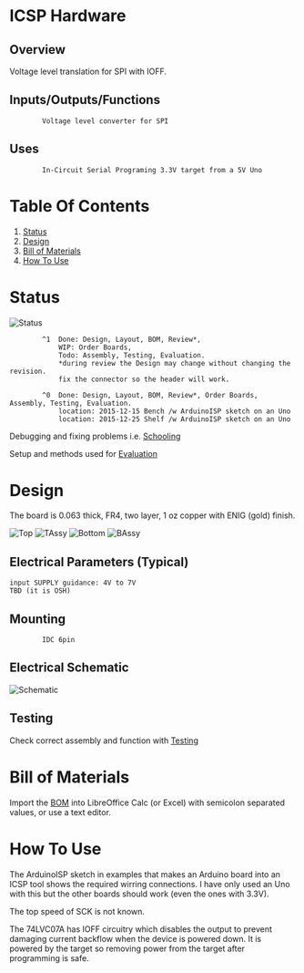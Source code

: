 # ICSP Hardware

## Overview

Voltage level translation for SPI with IOFF.

## Inputs/Outputs/Functions

```
        Voltage level converter for SPI
```


## Uses

```
        In-Circuit Serial Programing 3.3V target from a 5V Uno
```


# Table Of Contents

1. [Status](#status)
2. [Design](#design)
3. [Bill of Materials](#bill-of-materials)
4. [How To Use](#how-to-use)


# Status

![Status](./status_icon.png "ICSP Status")

```
        ^1  Done: Design, Layout, BOM, Review*,
            WIP: Order Boards,
            Todo: Assembly, Testing, Evaluation.
            *during review the Design may change without changing the revision.
            fix the connector so the header will work.

        ^0  Done: Design, Layout, BOM, Review*, Order Boards, Assembly, Testing, Evaluation.
            location: 2015-12-15 Bench /w ArduinoISP sketch on an Uno 
            location: 2015-12-25 Shelf /w ArduinoISP sketch on an Uno 
```

Debugging and fixing problems i.e. [Schooling](./Schooling/)

Setup and methods used for [Evaluation](./Evaluation/)


# Design

The board is 0.063 thick, FR4, two layer, 1 oz copper with ENIG (gold) finish.

![Top](./Documents/15321,Top.png "ICSP Top")
![TAssy](./Documents/15321,TAssy.jpg "ICSP Top Assy")
![Bottom](./Documents/15321,Bottom.png "ICSP Bottom")
![BAssy](./Documents/15321,BAssy.jpg "ICSP Bottom Assy")

## Electrical Parameters (Typical)

```
input SUPPLY guidance: 4V to 7V
TBD (it is OSH)
```

## Mounting

```
        IDC 6pin 
```

## Electrical Schematic

![Schematic](./Documents/15321,Schematic.png "ICSP Schematic")

## Testing

Check correct assembly and function with [Testing](./Testing/)


# Bill of Materials

Import the [BOM](./Design/15321,BOM.csv) into LibreOffice Calc (or Excel) with semicolon separated values, or use a text editor.


# How To Use

The ArduinoISP sketch in examples that makes an Arduino board into an ICSP tool shows the required wirring connections. I have only used an Uno with this but the other boards should work (even the ones with 3.3V). 

The top speed of SCK is not known.

The 74LVC07A has IOFF circuitry which disables the output to prevent damaging current backflow when the device is powered down. It is powered by the target so removing power from the target after programming is safe.








